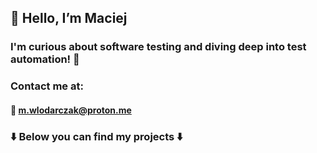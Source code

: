 ## 👋 Hello, I’m Maciej
### I'm curious about software testing and diving deep into test automation! 🚀
### Contact me at:
#### 📧 m.wlodarczak@proton.me

### ⬇️ Below you can find my projects ⬇️
